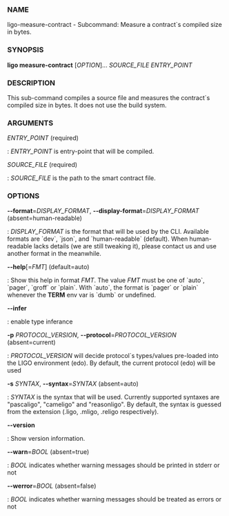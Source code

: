 ### NAME

ligo-measure-contract - Subcommand: Measure a contract\`s compiled size
in bytes.

### SYNOPSIS

**ligo measure-contract** \[*OPTION*\]\... *SOURCE_FILE* *ENTRY_POINT*

### DESCRIPTION

This sub-command compiles a source file and measures the contract\`s
compiled size in bytes. It does not use the build system.

### ARGUMENTS

*ENTRY_POINT* (required)

:   *ENTRY_POINT* is entry-point that will be compiled.

*SOURCE_FILE* (required)

:   *SOURCE_FILE* is the path to the smart contract file.

### OPTIONS

**\--format**=*DISPLAY_FORMAT*, **\--display-format**=*DISPLAY_FORMAT* (absent=human-readable)

:   *DISPLAY_FORMAT* is the format that will be used by the CLI.
    Available formats are \`dev\`, \`json\`, and \`human-readable\`
    (default). When human-readable lacks details (we are still tweaking
    it), please contact us and use another format in the meanwhile.

**\--help**\[=*FMT*\] (default=auto)

:   Show this help in format *FMT*. The value *FMT* must be one of
    \`auto\`, \`pager\`, \`groff\` or \`plain\`. With \`auto\`, the
    format is \`pager\` or \`plain\` whenever the **TERM** env var is
    \`dumb\` or undefined.

**\--infer**

:   enable type inferance

**-p** *PROTOCOL_VERSION*, **\--protocol**=*PROTOCOL_VERSION* (absent=current)

:   *PROTOCOL_VERSION* will decide protocol\`s types/values pre-loaded
    into the LIGO environment (edo). By default, the current protocol
    (edo) will be used

**-s** *SYNTAX*, **\--syntax**=*SYNTAX* (absent=auto)

:   *SYNTAX* is the syntax that will be used. Currently supported
    syntaxes are \"pascaligo\", \"cameligo\" and \"reasonligo\". By
    default, the syntax is guessed from the extension (.ligo, .mligo,
    .religo respectively).

**\--version**

:   Show version information.

**\--warn**=*BOOL* (absent=true)

:   *BOOL* indicates whether warning messages should be printed in
    stderr or not

**\--werror**=*BOOL* (absent=false)

:   *BOOL* indicates whether warning messages should be treated as
    errors or not
